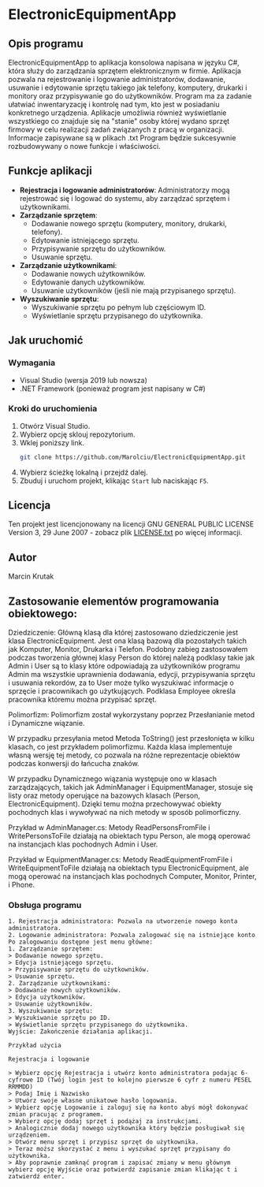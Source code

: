 # ElectronicEquipmentApp

## Opis programu
ElectronicEquipmentApp to aplikacja konsolowa napisana w języku C#, która służy do zarządzania sprzętem elektronicznym w firmie. Aplikacja pozwala na rejestrowanie i logowanie administratorów, dodawanie, usuwanie i edytowanie sprzętu takiego jak telefony, komputery, drukarki i monitory oraz przypisywanie go do użytkowników. Program ma za zadanie ułatwiać inwentaryzację i kontrolę nad tym, kto jest w posiadaniu konkretnego urządzenia. Aplikacje umożliwia również wyświetlanie wszystkiego co znajduje się na "stanie" osoby której wydano sprzęt firmowy w celu realizacji zadań związanych z pracą w organizacji. Informacje zapisywane są w plikach .txt Program będzie sukcesywnie rozbudowywany o nowe funkcje i właściwości.

## Funkcje aplikacji
- **Rejestracja i logowanie administratorów**: Administratorzy mogą rejestrować się i logować do systemu, aby zarządzać sprzętem i użytkownikami.
- **Zarządzanie sprzętem**:
  - Dodawanie nowego sprzętu (komputery, monitory, drukarki, telefony).
  - Edytowanie istniejącego sprzętu.
  - Przypisywanie sprzętu do użytkowników.
  - Usuwanie sprzętu.
- **Zarządzanie użytkownikami**:
  - Dodawanie nowych użytkowników.
  - Edytowanie danych użytkowników.
  - Usuwanie użytkowników (jeśli nie mają przypisanego sprzętu).
- **Wyszukiwanie sprzętu**:
  - Wyszukiwanie sprzętu po pełnym lub częściowym ID.
  - Wyświetlanie sprzętu przypisanego do użytkownika.

## Jak uruchomić

### Wymagania
- Visual Studio (wersja 2019 lub nowsza)
- .NET Framework (ponieważ program jest napisany w C#)

### Kroki do uruchomienia
1. Otwórz Visual Studio.
2. Wybierz opcję sklouj repozytorium.
3. Wklej poniższy link.
    ```sh
    git clone https://github.com/Marolciu/ElectronicEquipmentApp.git
    ```
4. Wybierz ścieżkę lokalną i przejdź dalej.
5. Zbuduj i uruchom projekt, klikając `Start` lub naciskając `F5`.

## Licencja
Ten projekt jest licencjonowany na licencji GNU GENERAL PUBLIC LICENSE Version 3, 29 June 2007 - zobacz plik [LICENSE.txt](LICENSE.txt) po więcej informacji.

## Autor
Marcin Krutak

## Zastosowanie elementów programowania obiektowego:
Dziedziczenie: Główną klasą dla której zastosowano dziedziczenie jest klasa ElectronicEquipment. Jest ona klasą bazową dla pozostałych takich jak Komputer, Monitor, Drukarka i Telefon. Podobny zabieg zastosowałem podczas tworzenia głównej klasy Person do której należą podklasy takie jak Admin i User są to klasy które odpowiadają za użytkowników programu Admin ma wszystkie uprawnienia dodawania, edycji, przypisywania sprzętu i usuwania rekordów, za to User może tylko wyszukiwać informacje o sprzęcie i pracownikach go użytkujących. Podklasa Employee określa pracownika któremu można przypisać sprzęt.

Polimorfizm: Polimorfizm został wykorzystany poprzez Przesłanianie metod i Dynamiczne wiązanie.

W przypadku przesyłania metod Metoda ToString() jest przesłonięta w kilku klasach, co jest przykładem polimorfizmu. Każda klasa implementuje własną wersję tej metody, co pozwala na różne reprezentacje obiektów podczas konwersji do łańcucha znaków.

W przypadku Dynamicznego wiązania występuje ono w klasach zarządzających, takich jak AdminManager i EquipmentManager, stosuje się listy oraz metody operujące na bazowych klasach (Person, ElectronicEquipment). Dzięki temu można przechowywać obiekty pochodnych klas i wywoływać na nich metody w sposób polimorficzny.

Przykład w AdminManager.cs:
Metody ReadPersonsFromFile i WritePersonsToFile działają na obiektach typu Person, ale mogą operować na instancjach klas pochodnych Admin i User.

Przykład w EquipmentManager.cs:
Metody ReadEquipmentFromFile i WriteEquipmentToFile działają na obiektach typu ElectronicEquipment, ale mogą operować na instancjach klas pochodnych Computer, Monitor, Printer, i Phone.

### Obsługa programu
```plaintext
1. Rejestracja administratora: Pozwala na utworzenie nowego konta administratora.
2. Logowanie administratora: Pozwala zalogować się na istniejące konto
Po zalogowaniu dostępne jest menu główne:
1. Zarządzanie sprzętem:
> Dodawanie nowego sprzętu.
> Edycja istniejącego sprzętu.
> Przypisywanie sprzętu do użytkowników.
> Usuwanie sprzętu.
2. Zarządzanie użytkownikami:
> Dodawanie nowych użytkowników.
> Edycja użytkowników.
> Usuwanie użytkowników.
3. Wyszukiwanie sprzętu:
> Wyszukiwanie sprzętu po ID.
> Wyświetlanie sprzętu przypisanego do użytkownika.
Wyjście: Zakończenie działania aplikacji.

Przykład użycia

Rejestracja i logowanie

> Wybierz opcję Rejestracja i utwórz konto administratora podając 6-cyfrowe ID (Twój login jest to kolejno pierwsze 6 cyfr z numeru PESEL RRMMDD)
> Podaj Imię i Nazwisko
> Utwórz swoje własne unikatowe hasło logowania.
> Wybierz opcję Logowanie i zaloguj się na konto abyś mógł dokonywać zmian pracując z programem.
> Wybierz opcję dodaj sprzęt i podążaj za instrukcjami.
> Analogicznie dodaj nowego użytkownika który będzie posługiwał się urządzeniem.
> Otwórz menu sprzęt i przypisz sprzęt do użytkownika.
> Teraz moższ skorzystać z menu i wyszukać sprzęt przypisany do użytkownika.
> Aby poprawnie zamknąć program i zapisać zmiany w menu głównym wybierz opcję Wyjście oraz potwierdź zapisanie zmian klikając t i zatwierdź enter.